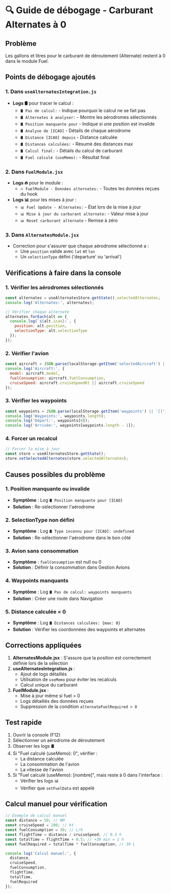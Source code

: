 # 🔍 Guide de débogage - Carburant Alternates à 0

## Problème
Les gallons et litres pour le carburant de déroutement (Alternate) restent à 0 dans le module Fuel.

## Points de débogage ajoutés

### 1. Dans `useAlternatesIntegration.js`
- **Logs 🛢️** pour tracer le calcul :
  - `🛢️ Pas de calcul:` - Indique pourquoi le calcul ne se fait pas
  - `🛢️ Alternates à analyser:` - Montre les aérodromes sélectionnés
  - `🛢️ Position manquante pour` - Indique si une position est invalide
  - `🛢️ Analyse de [ICAO]` - Détails de chaque aérodrome
  - `🛢️ Distance [ICAO] depuis` - Distance calculée
  - `🛢️ Distances calculées:` - Résumé des distances max
  - `🛢️ Calcul final:` - Détails du calcul de carburant
  - `🛢️ Fuel calculé (useMemo):` - Résultat final

### 2. Dans `FuelModule.jsx`
- **Logs 🔥** pour le module :
  - `🔥 FuelModule - Données alternates:` - Toutes les données reçues du hook
- **Logs 📊** pour les mises à jour :
  - `📊 Fuel Update - Alternates:` - État lors de la mise à jour
  - `📊 Mise à jour du carburant alternate:` - Valeur mise à jour
  - `📊 Reset carburant alternate` - Remise à zéro

### 3. Dans `AlternatesModule.jsx`
- Correction pour s'assurer que chaque aérodrome sélectionné a :
  - Une `position` valide avec `lat` et `lon`
  - Un `selectionType` défini ('departure' ou 'arrival')

## Vérifications à faire dans la console

### 1. Vérifier les aérodromes sélectionnés
```javascript
const alternates = useAlternatesStore.getState().selectedAlternates;
console.log('Alternates:', alternates);

// Vérifier chaque alternate
alternates.forEach(alt => {
  console.log(`${alt.icao}:`, {
    position: alt.position,
    selectionType: alt.selectionType
  });
});
```

### 2. Vérifier l'avion
```javascript
const aircraft = JSON.parse(localStorage.getItem('selectedAircraft') || '{}');
console.log('Aircraft:', {
  model: aircraft.model,
  fuelConsumption: aircraft.fuelConsumption,
  cruiseSpeed: aircraft.cruiseSpeedKt || aircraft.cruiseSpeed
});
```

### 3. Vérifier les waypoints
```javascript
const waypoints = JSON.parse(localStorage.getItem('waypoints') || '[]');
console.log('Waypoints:', waypoints.length);
console.log('Départ:', waypoints[0]);
console.log('Arrivée:', waypoints[waypoints.length - 1]);
```

### 4. Forcer un recalcul
```javascript
// Forcer la mise à jour
const store = useAlternatesStore.getState();
store.setSelectedAlternates(store.selectedAlternates);
```

## Causes possibles du problème

### 1. Position manquante ou invalide
- **Symptôme** : Log `🛢️ Position manquante pour [ICAO]`
- **Solution** : Re-sélectionner l'aérodrome

### 2. SelectionType non défini
- **Symptôme** : Log `🛢️ Type inconnu pour [ICAO]: undefined`
- **Solution** : Re-sélectionner l'aérodrome dans le bon côté

### 3. Avion sans consommation
- **Symptôme** : `fuelConsumption` est null ou 0
- **Solution** : Définir la consommation dans Gestion Avions

### 4. Waypoints manquants
- **Symptôme** : Log `🛢️ Pas de calcul: waypoints manquants`
- **Solution** : Créer une route dans Navigation

### 5. Distance calculée = 0
- **Symptôme** : Log `🛢️ Distances calculées: {max: 0}`
- **Solution** : Vérifier les coordonnées des waypoints et alternates

## Corrections appliquées

1. **AlternatesModule.jsx** : S'assure que la position est correctement définie lors de la sélection
2. **useAlternatesIntegration.js** : 
   - Ajout de logs détaillés
   - Utilisation de `useMemo` pour éviter les recalculs
   - Calcul unique du carburant
3. **FuelModule.jsx** : 
   - Mise à jour même si fuel = 0
   - Logs détaillés des données reçues
   - Suppression de la condition `alternateFuelRequired > 0`

## Test rapide

1. Ouvrir la console (F12)
2. Sélectionner un aérodrome de déroutement
3. Observer les logs 🛢️
4. Si "Fuel calculé (useMemo): 0", vérifier :
   - La distance calculée
   - La consommation de l'avion
   - La vitesse de l'avion
5. Si "Fuel calculé (useMemo): [nombre]", mais reste à 0 dans l'interface :
   - Vérifier les logs 📊
   - Vérifier que `setFuelData` est appelé

## Calcul manuel pour vérification

```javascript
// Exemple de calcul manuel
const distance = 50; // NM
const cruiseSpeed = 100; // kt
const fuelConsumption = 30; // L/h
const flightTime = distance / cruiseSpeed; // 0.5 h
const totalTime = flightTime + 0.5; // +30 min = 1 h
const fuelRequired = totalTime * fuelConsumption; // 30 L

console.log('Calcul manuel:', {
  distance,
  cruiseSpeed,
  fuelConsumption,
  flightTime,
  totalTime,
  fuelRequired
});
```